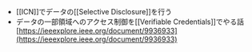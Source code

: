- [[ICN]]でデータの[[Selective Disclosure]]を行う
- データの一部領域へのアクセス制御を[[Verifiable Credentials]]でやる話
[https://ieeexplore.ieee.org/document/9936933](https://ieeexplore.ieee.org/document/9936933)